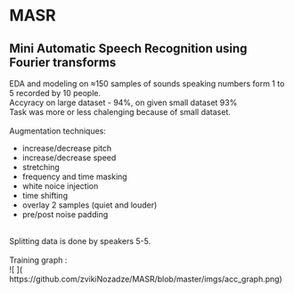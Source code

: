 # MASR
## Mini Automatic Speech Recognition using Fourier transforms
EDA and modeling on ≈150 samples of sounds speaking numbers form 1 to 5 recorded by 10 people.
<br>
Accyracy on large dataset - 94%, on given small dataset 93% 
<br>
Task was more or less chalenging because of small dataset.  
<br>
Augmentation techniques:
*   increase/decrease pitch
*   increase/decrease speed
*   stretching
*   frequency and time masking
*   white noice injection
*   time shifting
*   overlay 2 samples (quiet and louder)
*   pre/post noise padding  
<br>
Splitting data is done by speakers 5-5.
<br>
<br>
Training graph :
<br>
![ ]( https://github.com/zvikiNozadze/MASR/blob/master/imgs/acc_graph.png)
